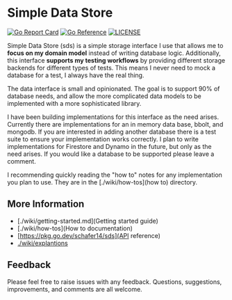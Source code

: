 # Simple Data Store

[![Go Report Card](https://goreportcard.com/badge/schafer14/sds?style=flat-square)](https://goreportcard.com/report/schafer14/sds)
[![Go Reference](https://pkg.go.dev/badge/schafer14/sds.svg)](https://pkg.go.dev/schafer14/sds)
[![LICENSE](https://img.shields.io/github/license/schafer14/sds.svg?style=flat-square)](https://github.com/schafer14/sds/blob/master/LICENSE)

Simple Data Store (sds) is a simple storage interface I use that allows me 
to **focus on my domain model** instead of writing database logic. Additionally, 
this interface **supports my testing workflows** by providing different storage 
backends for different types of tests. This means I never need to mock a database
for a test, I always have the real thing. 

The data interface is small and opinionated. The goal is to support 90% of 
database needs, and allow the more complicated data models to be implemented 
with a more sophisticated library. 

I have been building implementations for this interface as the need arises. 
Currently there are implementations for an in memory data base, bbolt, and
mongodb. If you are interested in adding another database there is a test 
suite to ensure your implementation works correctly. I plan to write implementations
for Firestore and Dynamo in the future, but only as the need arises. If you 
would like a database to be supported please leave a comment.

I recommending quickly reading the "how to" notes for any implementation you 
plan to use. They are in the [./wiki/how-tos](how to) directory.

## More Information 

- [./wiki/getting-started.md](Getting started guide)
- [./wiki/how-tos](How to documentation)
- [https://pkg.go.dev/schafer14/sds](API reference)
- [./wiki/explantions](Explanations)

## Feedback

Please feel free to raise issues with any feedback. Questions, suggestions, 
improvements, and comments are all welcome.



